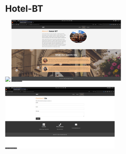 # Hotel-BT


<img src="Screenshots/Screenshot_1591769390.png" width="350">    <img src="Screenshots/Screenshot from 2020-06-15 21-12-27.png" width="350">

<img src="Screenshots/Screenshot from 2020-06-15 21-12-33.png" width="350">   
